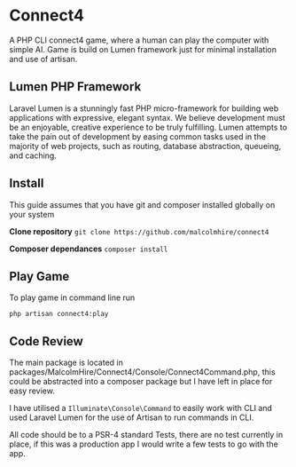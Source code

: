 # Connect4

A PHP CLI connect4 game, where a human can play the computer with simple AI.
Game is build on Lumen framework just for minimal installation and use of artisan.

## Lumen PHP Framework

Laravel Lumen is a stunningly fast PHP micro-framework for building web applications with expressive, elegant syntax. We believe development must be an enjoyable, creative experience to be truly fulfilling. Lumen attempts to take the pain out of development by easing common tasks used in the majority of web projects, such as routing, database abstraction, queueing, and caching.


## Install

This guide assumes that you have git and composer installed globally on your system

**Clone repository**
`git clone https://github.com/malcolmhire/connect4`

**Composer dependances**
`composer install`


## Play Game

To play game in command line run

`php artisan connect4:play`

## Code Review

The main package is located in packages/MalcolmHire/Connect4/Console/Connect4Command.php, this could be abstracted into a composer package but I have left in place for easy review.

I have utilised a `Illuminate\Console\Command` to easily work with CLI and used Laravel Lumen for the use of Artisan to run commands in CLI.

All code should be to a PSR-4 standard
Tests, there are no test currently in place, if this was a production app I would write a few tests to go with the app.

